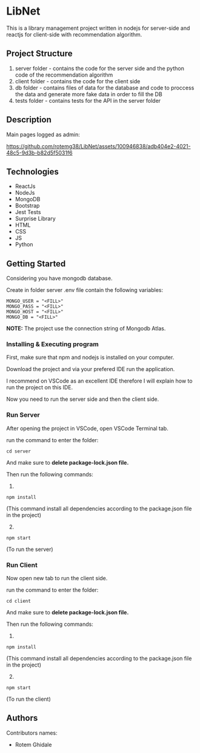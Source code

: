 # LibNet
This is a library management project written in nodejs for server-side and reactjs for client-side with recommendation algorithm.

## Project Structure
1) server folder - contains the code for the server side and the python code of the recommendation algorithm
2) client folder  -  contains the code for the client side
3) db folder - contains files of data for the database and code to proccess the data and generate more fake data in order to fill the DB
4) tests folder - contains tests for the API in the server folder

## Description
Main pages logged as admin:
 


https://github.com/rotemg38/LibNet/assets/100946838/adb404e2-4021-48c5-9d3b-b82d5f5031f6


## Technologies
- ReactJs
- NodeJs
- MongoDB
- Bootstrap
- Jest Tests
- Surprise Library
- HTML
- CSS
- JS
- Python


## Getting Started
Considering you have mongodb database.

Create in folder server .env file contain the following variables:
```
MONGO_USER = "<FILL>"
MONGO_PASS = "<FILL>"
MONGO_HOST = "<FILL>"
MONGO_DB = "<FILL>"
```

**NOTE:** The project use the connection string of Mongodb Atlas.


### Installing & Executing program
First, make sure that npm and nodejs is installed on your computer.

Download the project and via your prefered IDE run the application.

I recommend on VSCode as an excellent IDE therefore I will explain how to run the project on this IDE.

Now you need to run the server side and then the client side.

### Run Server

After opening the project in VSCode, open VSCode Terminal tab. 

run the command to enter the folder:
```
cd server
```
And make sure to **delete package-lock.json file.**

Then run the following commands:

1)
```
npm install
```
(This command install all dependencies according to the package.json file in the project)

2)
```
npm start
```
(To run the server)


### Run Client

Now open new tab to run the client side.

run the command to enter the folder:
```
cd client
```
And make sure to **delete package-lock.json file.**

Then run the following commands:

1)
```
npm install
```
(This command install all dependencies according to the package.json file in the project)

2)
```
npm start
```
(To run the client)



## Authors

Contributors names:

- Rotem Ghidale

